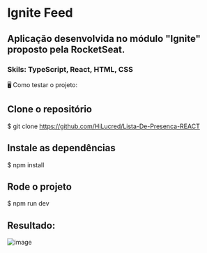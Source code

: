 # Ignite Feed

## Aplicação desenvolvida no módulo "Ignite" proposto pela RocketSeat.
### Skils: TypeScript, React, HTML, CSS

🖥 Como testar o projeto:

## Clone o repositório
$ git clone https://github.com/HiLucred/Lista-De-Presenca-REACT

## Instale as dependências
$ npm install

## Rode o projeto
$ npm run dev

## Resultado:

![image](https://user-images.githubusercontent.com/90939916/191815306-ee9bf7bb-100d-4c2b-bef9-bdc966bcb573.png)
